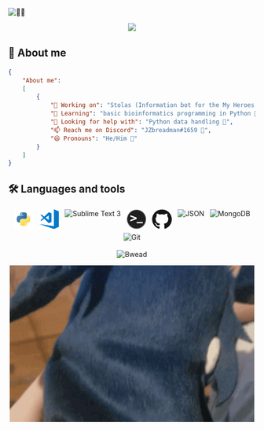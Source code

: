 ![🙍‍♂️](https://visitor-badge.laobi.icu/badge?page_id=JZbreadman.JZbreadman) 

<p align="center">  
<img src= "https://github.com/JZbreadman/JZbreadman/blob/main/CirnoKeyboard.gif?raw=true">

## :bust_in_silhouette: About me 
```json
{
    "About me":
    [
        {
            "🔭 Working on": "Stolas (Information bot for the My Heroes SEA Discord server) 🎮",
            "🌱 Learning": "basic bioinformatics programming in Python 🐍",
            "🤔 Looking for help with": "Python data handling 📅",
            "📫 Reach me on Discord": "JZbreadman#1659 📡",
            "😄 Pronouns": "He/Him 👻"
        }
    ]
}
```

## 🛠 Languages and tools
<p align="center">
<img src="https://raw.githubusercontent.com/github/explore/80688e429a7d4ef2fca1e82350fe8e3517d3494d/topics/python/python.png" alt="Python" height="40" style="vertical-align:top; margin:4px">
<img src="https://raw.githubusercontent.com/github/explore/80688e429a7d4ef2fca1e82350fe8e3517d3494d/topics/visual-studio-code/visual-studio-code.png" alt="VS Code" height="40" style="vertical-align:top; margin:4px">
<img src="https://cdn.discordapp.com/attachments/816583823356985394/818392907983224941/sublime-text.png" alt="Sublime Text 3" height="40" style="vertical-align:top; margin:4px">
<img src="https://raw.githubusercontent.com/github/explore/80688e429a7d4ef2fca1e82350fe8e3517d3494d/topics/terminal/terminal.png" alt="Terminal" height="40" style="vertical-align:top; margin:4px">
<img src="https://raw.githubusercontent.com/github/explore/78df643247d429f6cc873026c0622819ad797942/topics/github/github.png" alt="Github" height="40" style="vertical-align:top; margin:4px">
<img src="https://cdn.discordapp.com/attachments/816583823356985394/818693340567568384/1200px-JSON_vector_logo.png" alt="JSON" height="40" style="vertical-align:top; margin:4px">
<img src="https://cdn.discordapp.com/attachments/816583823356985394/818391982569029662/mdb.png" alt="MongoDB" height="40" style="vertical-align:top; margin:4px">
<img src="https://cdn.discordapp.com/attachments/765772207796256778/841237469558865920/Git-Icon-1788C.png" alt="Git" height="40" style="vertical-align:top; margin:4px">
<p align="center">
  <img src="https://github-readme-stats.vercel.app/api?username=JZbreadman&show_icons=true&locale=en&theme=dark&layout=compact" alt="Bwead"/>

<p align="center"> 
<img src= "https://github.com/JZbreadman/JZbreadman/blob/main/ShionStare.gif?raw=true">
